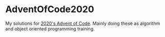 # AdventOfCode2020

My solutions for [2020's Advent of Code](https://adventofcode.com/2020). Mainly doing these as algorithm and object oriented programming training.
